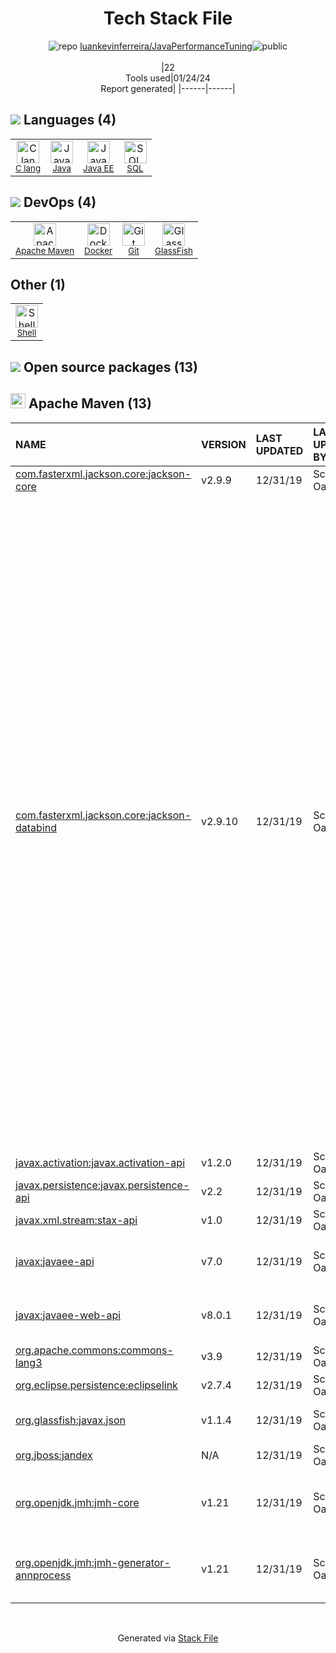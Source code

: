 <!--
&lt;--- Readme.md Snippet without images Start ---&gt;
## Tech Stack
luankevinferreira/JavaPerformanceTuning is built on the following main stack:

- [Java](https://www.java.com) – Languages
- [C lang](http://en.wikipedia.org/wiki/C_(programming_language)) – Languages
- [SQL](https://en.wikipedia.org/wiki/SQL) – Languages
- [GlassFish](https://glassfish.java.net) – Web Servers
- [Java EE](http://www.oracle.com/technetwork/java/javaee/overview/index.html) – Languages
- [Shell](https://en.wikipedia.org/wiki/Shell_script) – Shells
- [Docker](https://www.docker.com/) – Virtual Machine Platforms & Containers

Full tech stack [here](/techstack.md)

&lt;--- Readme.md Snippet without images End ---&gt;

&lt;--- Readme.md Snippet with images Start ---&gt;
## Tech Stack
luankevinferreira/JavaPerformanceTuning is built on the following main stack:

- <img width='25' height='25' src='https://img.stackshare.io/service/995/K85ZWV2F.png' alt='Java'/> [Java](https://www.java.com) – Languages
- <img width='25' height='25' src='https://img.stackshare.io/no-img-open-source.png' alt='C lang'/> [C lang](http://en.wikipedia.org/wiki/C_(programming_language)) – Languages
- <img width='25' height='25' src='https://img.stackshare.io/service/2271/default_068d33483bba6b81ee13fbd4dc7aab9780896a54.png' alt='SQL'/> [SQL](https://en.wikipedia.org/wiki/SQL) – Languages
- <img width='25' height='25' src='https://img.stackshare.io/service/3628/515GX-Cc_400x400.jpg' alt='GlassFish'/> [GlassFish](https://glassfish.java.net) – Web Servers
- <img width='25' height='25' src='https://img.stackshare.io/service/4522/652rxwyK_400x400.png' alt='Java EE'/> [Java EE](http://www.oracle.com/technetwork/java/javaee/overview/index.html) – Languages
- <img width='25' height='25' src='https://img.stackshare.io/service/4631/default_c2062d40130562bdc836c13dbca02d318205a962.png' alt='Shell'/> [Shell](https://en.wikipedia.org/wiki/Shell_script) – Shells
- <img width='25' height='25' src='https://img.stackshare.io/service/586/n4u37v9t_400x400.png' alt='Docker'/> [Docker](https://www.docker.com/) – Virtual Machine Platforms & Containers

Full tech stack [here](/techstack.md)

&lt;--- Readme.md Snippet with images End ---&gt;
-->
<div align="center">

# Tech Stack File
![](https://img.stackshare.io/repo.svg "repo") [luankevinferreira/JavaPerformanceTuning](https://github.com/luankevinferreira/JavaPerformanceTuning)![](https://img.stackshare.io/public_badge.svg "public")
<br/><br/>
|22<br/>Tools used|01/24/24 <br/>Report generated|
|------|------|
</div>

## <img src='https://img.stackshare.io/languages.svg'/> Languages (4)
<table><tr>
  <td align='center'>
  <img width='36' height='36' src='https://img.stackshare.io/no-img-open-source.png' alt='C lang'>
  <br>
  <sub><a href="http://en.wikipedia.org/wiki/C_(programming_language)">C lang</a></sub>
  <br>
  <sub></sub>
</td>

<td align='center'>
  <img width='36' height='36' src='https://img.stackshare.io/service/995/K85ZWV2F.png' alt='Java'>
  <br>
  <sub><a href="https://www.java.com">Java</a></sub>
  <br>
  <sub></sub>
</td>

<td align='center'>
  <img width='36' height='36' src='https://img.stackshare.io/service/4522/652rxwyK_400x400.png' alt='Java EE'>
  <br>
  <sub><a href="http://www.oracle.com/technetwork/java/javaee/overview/index.html">Java EE</a></sub>
  <br>
  <sub></sub>
</td>

<td align='center'>
  <img width='36' height='36' src='https://img.stackshare.io/service/2271/default_068d33483bba6b81ee13fbd4dc7aab9780896a54.png' alt='SQL'>
  <br>
  <sub><a href="https://en.wikipedia.org/wiki/SQL">SQL</a></sub>
  <br>
  <sub></sub>
</td>

</tr>
</table>

## <img src='https://img.stackshare.io/devops.svg'/> DevOps (4)
<table><tr>
  <td align='center'>
  <img width='36' height='36' src='https://img.stackshare.io/package_manager/977/default_9833f2ef0bbc2a946b4cc5e9307264033361076b.png' alt='Apache Maven'>
  <br>
  <sub><a href="http://maven.apache.org/">Apache Maven</a></sub>
  <br>
  <sub></sub>
</td>

<td align='center'>
  <img width='36' height='36' src='https://img.stackshare.io/service/586/n4u37v9t_400x400.png' alt='Docker'>
  <br>
  <sub><a href="https://www.docker.com/">Docker</a></sub>
  <br>
  <sub></sub>
</td>

<td align='center'>
  <img width='36' height='36' src='https://img.stackshare.io/service/1046/git.png' alt='Git'>
  <br>
  <sub><a href="http://git-scm.com/">Git</a></sub>
  <br>
  <sub></sub>
</td>

<td align='center'>
  <img width='36' height='36' src='https://img.stackshare.io/service/3628/515GX-Cc_400x400.jpg' alt='GlassFish'>
  <br>
  <sub><a href="https://glassfish.java.net">GlassFish</a></sub>
  <br>
  <sub></sub>
</td>

</tr>
</table>

## Other (1)
<table><tr>
  <td align='center'>
  <img width='36' height='36' src='https://img.stackshare.io/service/4631/default_c2062d40130562bdc836c13dbca02d318205a962.png' alt='Shell'>
  <br>
  <sub><a href="https://en.wikipedia.org/wiki/Shell_script">Shell</a></sub>
  <br>
  <sub></sub>
</td>

</tr>
</table>


## <img src='https://img.stackshare.io/group.svg' /> Open source packages (13)</h2>

## <img width='24' height='24' src='https://img.stackshare.io/package_manager/977/default_9833f2ef0bbc2a946b4cc5e9307264033361076b.png'/> Apache Maven (13)

|NAME|VERSION|LAST UPDATED|LAST UPDATED BY|LICENSE|VULNERABILITIES|
|:------|:------|:------|:------|:------|:------|
|[com.fasterxml.jackson.core:jackson-core](https://github.com/FasterXML/jackson-core)|v2.9.9|12/31/19|Scott Oaks |Apache-2.0|N/A|
|[com.fasterxml.jackson.core:jackson-databind](http://github.com/FasterXML/jackson)|v2.9.10|12/31/19|Scott Oaks |Apache-2.0|[CVE-2019-16942](https://github.com/advisories/GHSA-mx7p-6679-8g3q) (Critical)<br/>[CVE-2020-8840](https://github.com/advisories/GHSA-4w82-r329-3q67) (Critical)<br/>[CVE-2020-9546](https://github.com/advisories/GHSA-5p34-5m6p-p58g) (Critical)<br/>[CVE-2019-20330](https://github.com/advisories/GHSA-gww7-p5w4-wrfv) (Critical)<br/>[CVE-2020-36518](https://github.com/advisories/GHSA-57j2-w4cx-62h2) (High)<br/>[CVE-2020-10650](https://github.com/advisories/GHSA-rpr3-cw39-3pxh) (High)<br/>[CVE-2020-14195](https://github.com/advisories/GHSA-mc6h-4qgp-37qh) (High)<br/>[CVE-2020-14061](https://github.com/advisories/GHSA-c2q3-4qrh-fm48) (High)<br/>[CVE-2020-14062](https://github.com/advisories/GHSA-c265-37vj-cwcc) (High)<br/>[CVE-2020-14060](https://github.com/advisories/GHSA-j823-4qch-3rgm) (High)<br/>[CVE-2020-11112](https://github.com/advisories/GHSA-58pp-9c76-5625) (High)<br/>[CVE-2020-11619](https://github.com/advisories/GHSA-27xj-rqx5-2255) (High)<br/>[CVE-2020-11113](https://github.com/advisories/GHSA-9vvp-fxw6-jcxr) (High)<br/>[CVE-2020-11111](https://github.com/advisories/GHSA-v3xw-c963-f5hc) (High)<br/>[CVE-2020-10968](https://github.com/advisories/GHSA-rf6r-2c4q-2vwg) (High)<br/>[CVE-2020-10969](https://github.com/advisories/GHSA-758m-v56v-grj4) (High)<br/>[CVE-2020-24750](https://github.com/advisories/GHSA-qjw2-hr98-qgfh) (High)<br/>[CVE-2020-25649](https://github.com/advisories/GHSA-288c-cq4h-88gq) (High)<br/>[CVE-2020-11620](https://github.com/advisories/GHSA-h4rc-386g-6m85) (High)<br/>[CVE-2020-35728](https://github.com/advisories/GHSA-5r5r-6hpj-8gg9) (High)<br/>[CVE-2020-24616](https://github.com/advisories/GHSA-h3cw-g4mq-c5x2) (High)<br/>[CVE-2020-35490](https://github.com/advisories/GHSA-wh8g-3j2c-rqj5) (High)<br/>[CVE-2020-35491](https://github.com/advisories/GHSA-r3gr-cxrf-hg25) (High)<br/>[CVE-2020-10672](https://github.com/advisories/GHSA-95cm-88f5-f2c7) (High)<br/>[CVE-2022-42004](https://github.com/advisories/GHSA-rgv9-q543-rqg4) (High)<br/>[CVE-2022-42003](https://github.com/advisories/GHSA-jjjh-jjxp-wpff) (High)|
|[javax.activation:javax.activation-api](http://java.net/)|v1.2.0|12/31/19|Scott Oaks |BSD-3-Clause|N/A|
|[javax.persistence:javax.persistence-api](https://github.com/javaee/jpa-spec)|v2.2|12/31/19|Scott Oaks |EPL-1.0,AAL|N/A|
|[javax.xml.stream:stax-api]()|v1.0|12/31/19|Scott Oaks |CDDL-1.0|N/A|
|[javax:javaee-api](http://java.net/javaee-api/)|v7.0|12/31/19|Scott Oaks |GPL-2.0-with-classpath-exception|N/A|
|[javax:javaee-web-api](http://java.net/javaee-web-api/)|v8.0.1|12/31/19|Scott Oaks |GPL-2.0-with-classpath-exception|N/A|
|[org.apache.commons:commons-lang3](http://commons.apache.org/proper/commons-lang/)|v3.9|12/31/19|Scott Oaks |Apache-2.0|N/A|
|[org.eclipse.persistence:eclipselink](http://www.eclipse.org/eclipselink)|v2.7.4|12/31/19|Scott Oaks |EPL-1.0,AAL|N/A|
|[org.glassfish:javax.json](https://javaee.github.io/jsonp)|v1.1.4|12/31/19|Scott Oaks |Artistic-1.0,GPL-2.0|N/A|
|[org.jboss:jandex](http://www.jboss.org)|N/A|12/31/19|Scott Oaks |Apache-2.0|N/A|
|[org.openjdk.jmh:jmh-core]()|v1.21|12/31/19|Scott Oaks |GPL-3.0-only,GPL-2.0-with-classpath-exception|N/A|
|[org.openjdk.jmh:jmh-generator-annprocess]()|v1.21|12/31/19|Scott Oaks |GPL-3.0-only,GPL-2.0-with-classpath-exception|N/A|

<br/>
<div align='center'>

Generated via [Stack File](https://github.com/marketplace/stack-file)
